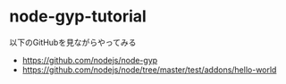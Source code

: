 # node-gyp-tutorial

以下のGitHubを見ながらやってみる

- https://github.com/nodejs/node-gyp
- https://github.com/nodejs/node/tree/master/test/addons/hello-world
